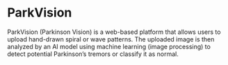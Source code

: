 # ParkVision
ParkVision (Parkinson Vision) is a web-based platform that allows users to upload hand-drawn spiral or wave patterns. The uploaded image is then analyzed by an AI model using machine learning (image processing) to detect potential Parkinson’s tremors or classify it as normal.
